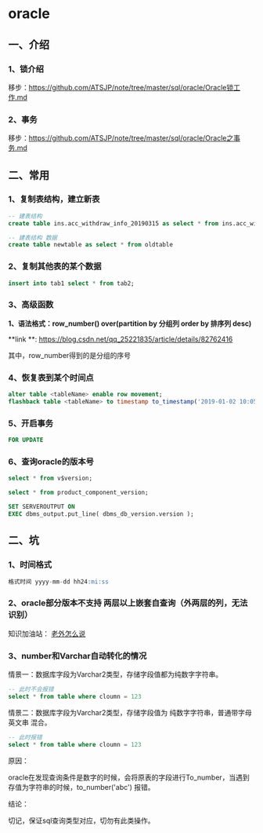 # oracle

## 一、介绍

### 1、锁介绍

移步：https://github.com/ATSJP/note/tree/master/sql/oracle/Oracle锁工作.md

### 2、事务

 移步：https://github.com/ATSJP/note/tree/master/sql/oracle/Oracle之事务.md

## 二、常用

### 1、复制表结构，建立新表

```sql
-- 建表结构
create table ins.acc_withdraw_info_20190315 as select * from ins.acc_withdraw_info where 1=2

-- 建表结构 数据
create table newtable as select * from oldtable

```
### 2、复制其他表的某个数据

```sql
insert into tab1 select * from tab2;
```

### 3、高级函数

**1、语法格式：row_number() over(partition by 分组列 order by 排序列 desc)**

**link **: https://blog.csdn.net/qq_25221835/article/details/82762416

其中，row_number得到的是分组的序号

### 4、恢复表到某个时间点

```sql
alter table <tableName> enable row movement;
flashback table <tableName> to timestamp to_timestamp('2019-01-02 10:05:00','yyyy-mm-dd HH24:MI:SS');
```
### 5、开启事务

```sql
FOR UPDATE
```

### 6、查询oracle的版本号
```sql
select * from v$version;  

select * from product_component_version;

SET SERVEROUTPUT ON 
EXEC dbms_output.put_line( dbms_db_version.version );  
```
## 二、坑

### 1、时间格式

```sql
格式时间 yyyy-mm-dd hh24:mi:ss
```
### 2、oracle部分版本不支持 两层以上嵌套自查询（外两层的列，无法识别）
知识加油站： [老外怎么说](
https://asktom.oracle.com/pls/asktom/f?p=100:11:0::::P11_QUESTION_ID:1853075500346799932#185916940034636142)

### 3、number和Varchar自动转化的情况

情景一：数据库字段为Varchar2类型，存储字段值都为纯数字字符串。

```sql
-- 此时不会报错
select * from table where cloumn = 123
```

情景二：数据库字段为Varchar2类型，存储字段值为 纯数字字符串，普通带字母英文串 混合。

```sql
-- 此时报错
select * from table where cloumn = 123
```

原因：

oracle在发现查询条件是数字的时候，会将原表的字段进行To_number，当遇到存值为字符串的时候，to_number('abc') 报错。

结论：

切记，保证sql查询类型对应，切勿有此类操作。